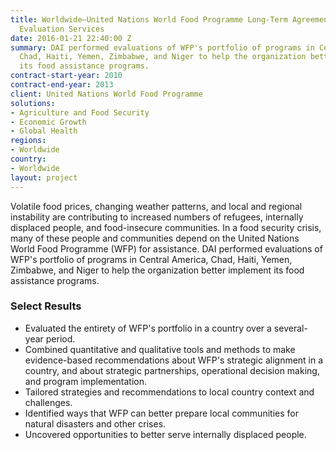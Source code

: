 ```yaml
---
title: Worldwide—United Nations World Food Programme Long-Term Agreement to Provide
  Evaluation Services
date: 2016-01-21 22:40:00 Z
summary: DAI performed evaluations of WFP's portfolio of programs in Central America,
  Chad, Haiti, Yemen, Zimbabwe, and Niger to help the organization better implement
  its food assistance programs.
contract-start-year: 2010
contract-end-year: 2013
client: United Nations World Food Programme
solutions:
- Agriculture and Food Security
- Economic Growth
- Global Health
regions:
- Worldwide
country:
- Worldwide
layout: project
---
```


Volatile food prices, changing weather patterns, and local and regional instability are contributing to increased numbers of refugees, internally displaced people, and food-insecure communities. In a food security crisis, many of these people and communities depend on the United Nations World Food Programme (WFP) for assistance. DAI performed evaluations of WFP's portfolio of programs in Central America, Chad, Haiti, Yemen, Zimbabwe, and Niger to help the organization better implement its food assistance programs.

### Select Results

* Evaluated the entirety of WFP's portfolio in a country over a several-year period.
* Combined quantitative and qualitative tools and methods to make evidence-based recommendations about WFP's strategic alignment in a country, and about strategic partnerships, operational decision making, and program implementation.
* Tailored strategies and recommendations to local country context and challenges.
* Identified ways that WFP can better prepare local communities for natural disasters and other crises.
* Uncovered opportunities to better serve internally displaced people.
